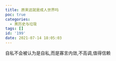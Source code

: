 ```yaml
---
title: 原来这就是成人世界吗
poc: true
categories:
  - 黑历史与垃圾
tags: []
id: '199'
date: 2021-07-14 18:05:03
---
```


自私不会被认为是自私,而是寡言内敛,不高调,值得信赖
